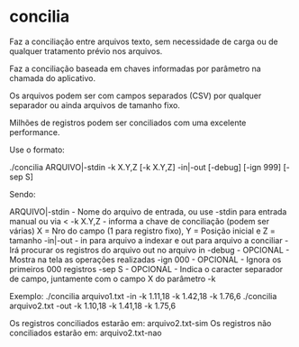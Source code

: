 # concilia

Faz a conciliação entre arquivos texto, sem necessidade de carga ou de qualquer tratamento prévio nos arquivos.

Faz a conciliação baseada em chaves informadas por parâmetro na chamada do aplicativo.

Os arquivos podem ser com campos separados (CSV) por qualquer separador ou ainda arquivos de tamanho fixo.

Milhões de registros podem ser conciliados com uma excelente performance.

Use o formato:

./concilia ARQUIVO|-stdin -k X.Y,Z [-k X.Y,Z] -in|-out [-debug] [-ign 999] [-sep S]

Sendo:

   ARQUIVO|-stdin - Nome do arquivo de entrada, ou use -stdin para entrada manual ou via <
   -k X.Y,Z - informa a chave de conciliação (podem ser várias) X = Nro do campo (1 para registro fixo), Y = Posição inicial e Z = tamanho
   -in|-out - in para arquivo a indexar e out para arquivo a conciliar - Irá procurar os registros do arquivo out no arquivo in
   -debug - OPCIONAL - Mostra na tela as operações realizadas
   -ign 000 - OPCIONAL - Ignora os primeiros 000 registros
   -sep S - OPCIONAL - Indica o caracter separador de campo, juntamente com o campo X do parâmetro -k
   
Exemplo:
   ./concilia arquivo1.txt -in  -k 1.11,18 -k 1.42,18 -k 1.76,6
   ./concilia arquivo2.txt -out -k 1.10,18 -k 1.41,18 -k 1.75,6
   
   Os registros conciliados estarão em:
      arquivo2.txt-sim
   Os registros não conciliados estarão em:
      arquivo2.txt-nao
